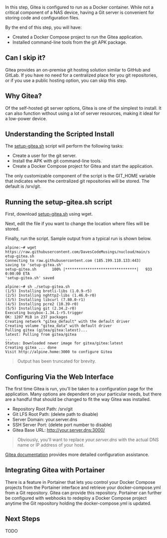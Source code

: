 In this step, Gitea is configured to run as a Docker container. While not a critical component of a NAS device, having a Git server is convenient for storing code and configuration files.

By the end of this step, you will have:
* Created a Docker Compose project to run the Gitea application.
* Installed command-line tools from the git APK package.

## Can I skip it?
Gitea provides an on-premise git hosting solution similar to GitHub and GitLab. If you have no need for a centralized place for you git repositories, or if you use a public hosting option, you can skip this step.

## Why Gitea?
Of the self-hosted git server options, Gitea is one of the simplest to install. It can also function without using a lot of server resources, making it ideal for a low-power device.

## Understanding the Scripted Install
The [setup-gitea.sh](https://raw.githubusercontent.com/DavesCodeMusings/nucloud/main/setup-gitea.sh) script will perform the following tasks:

* Create a user for the git server.
* Install the APK with git command-line tools.
* Create a Docker Compose project for Gitea and start the application.

The only customizable component of the script is the GIT_HOME variable that indicates where the centralized git repositories will be stored. The default is /srv/git.

## Running the setup-gitea.sh script
First, download [setup-gitea.sh](https://raw.githubusercontent.com/DavesCodeMusings/nucloud/main/setup-gitea.sh) using wget.

Next, edit the file if you want to change the location where files will be stored.

Finally, run the script. Sample output from a typical run is shown below.

```
alpine:~# wget https://raw.githubusercontent.com/DavesCodeMusings/nucloud/main/s
etup-gitea.sh
Connecting to raw.githubusercontent.com (185.199.110.133:443)
saving to 'setup-gitea.sh'
setup-gitea.sh       100% |********************************|   933  0:00:00 ETA
'setup-gitea.sh' saved

alpine:~# sh ./setup-gitea.sh
(1/5) Installing brotli-libs (1.0.9-r5)
(2/5) Installing nghttp2-libs (1.46.0-r0)
(3/5) Installing libcurl (7.80.0-r1)
(4/5) Installing pcre2 (10.39-r0)
(5/5) Installing git (2.34.2-r0)
Executing busybox-1.34.1-r5.trigger
OK: 1207 MiB in 237 packages
Creating network "gitea_default" with the default driver
Creating volume "gitea_data" with default driver
Pulling gitea (gitea/gitea:latest)...
latest: Pulling from gitea/gitea
...
Status: Downloaded newer image for gitea/gitea:latest
Creating gitea ... done
Visit http://alpine.home:3000 to configure Gitea
```

>Output has been truncated for brevity.

## Configuring Via the Web Interface
The first time Gitea is run, you'll be taken to a configuration page for the application. Many options are dependent on your particular needs, but there are a handful that should be changed to fit the way Gitea was installed.

* Repository Root Path: /srv/git
* Git LFS Root Path: (delete path to disable)
* Server Domain: your.server.dns
* SSH Server Port: (delete port number to disable)
* Gitea Base URL: http://your.server.dns:3000/

> Obviously, you'll want to replace _your.server.dns_ with the actual DNS name or IP address of your host.

[Gitea documentation](https://docs.gitea.io/) provides more detailed configuration assistance.

## Integrating Gitea with Portainer
There is a feature in Portainer that lets you control your Docker Compose projects from the Portainer interface and retrieve your docker-compose.yml from a Git repository. Gitea can provide this repository. Portainer can further be configured with webhooks to redeploy a Docker Compose project anytime the Git repository holding the docker-compose.yml is updated.

## Next Steps
TODO
